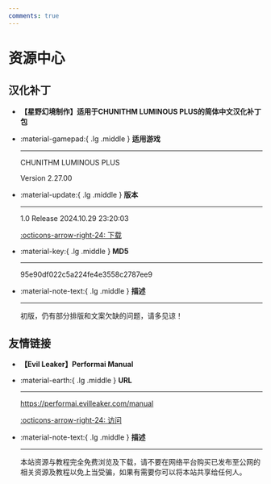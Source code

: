 ```yaml
---
comments: true
---
```


# 资源中心

## 汉化补丁

<div class="grid cards" markdown>

- __【星野幻境制作】适用于CHUNITHM LUMINOUS PLUS的简体中文汉化补丁包__

</div>

<div class="grid cards" markdown>

-   :material-gamepad:{ .lg .middle } __适用游戏__

    ---
    
    CHUNITHM LUMINOUS PLUS
    
    Version 2.27.00

-   :material-update:{ .lg .middle } __版本__

    ---

    1.0 Release 2024.10.29 23:20:03

    [:octicons-arrow-right-24: 下载](download/game/chusan/sdhd2.25/CHUNITHM_LUMINOUS_PLUS_CHS_PATCH_PACK_Ver.1.0_By_HoshinoUnreal.zip)

-   :material-key:{ .lg .middle } __MD5__

    ---

    95e90df022c5a224fe4e3558c2787ee9

-   :material-note-text:{ .lg .middle } __描述__

    ---
    
    初版，仍有部分排版和文案欠缺的问题，请多见谅！


</div>

## 友情链接

<div class="grid cards" markdown>

- __【Evil Leaker】Performai Manual__

</div>

<div class="grid cards" markdown>

-   :material-earth:{ .lg .middle } __URL__

    ---
    
    https://performai.evilleaker.com/manual

    [:octicons-arrow-right-24: 访问](https://performai.evilleaker.com/manual)

-   :material-note-text:{ .lg .middle } __描述__

    ---

    本站资源与教程完全免费浏览及下载，请不要在网络平台购买已发布至公网的相关资源及教程以免上当受骗，如果有需要你可以将本站共享给任何人。

</div>

